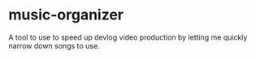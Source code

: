 # music-organizer
A tool to use to speed up devlog video production by letting me quickly narrow down songs to use.
